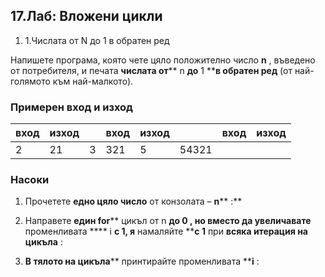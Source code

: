﻿## 17.Лаб: Вложени цикли

1. 1.Числата от N до 1 в обратен ред

Напишете програма, която чете цяло положително число **n** , въведено от потребителя, и печата **числата от**** n ****до**** 1 ****в обратен ред** (от най-голямото към най-малкото).

### Примерен вход и изход

| **вход** | **изход** |   | **вход** | **изход** |   | **вход** | **изход** |
| --- | --- | --- | --- | --- | --- | --- | --- |
| 2 | 21 | 3 | 321 | 5 | 54321 |

### Насоки

1. Прочетете **едно цяло число** от конзолата – **n**** :**

2. Направете **един for**** цикъл от n ****до 0** , но **вместо да увеличавате**** променливата **** i **с 1, я** намаляйте ****с 1** при **всяка итерация на цикъла** :

1. **В тялото на цикъла**** принтирайте променливата ****i** :


